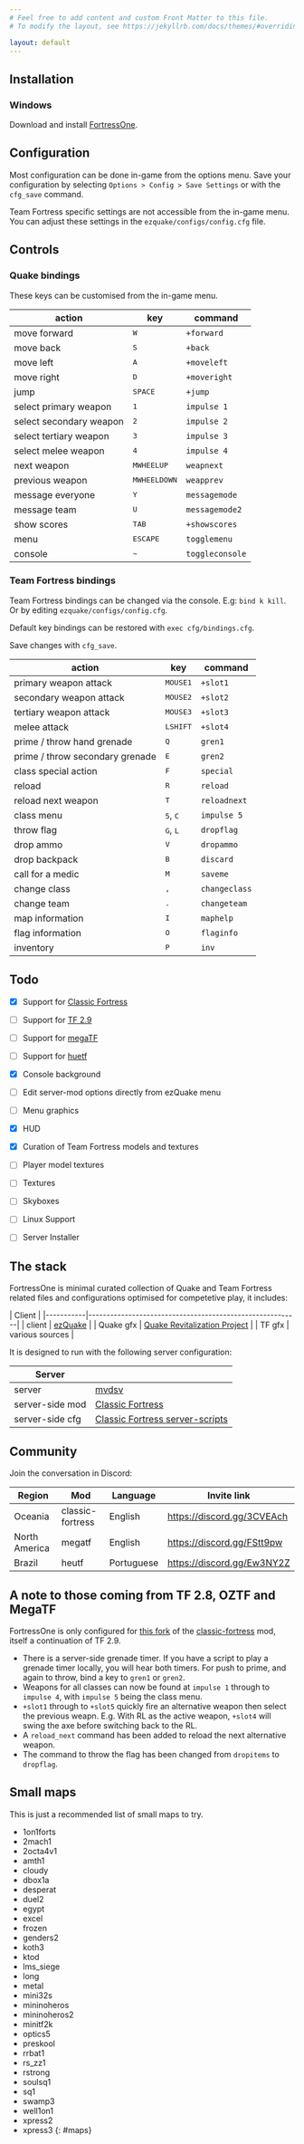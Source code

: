 ```yaml
---
# Feel free to add content and custom Front Matter to this file.
# To modify the layout, see https://jekyllrb.com/docs/themes/#overriding-theme-defaults

layout: default
---
```



## Installation

### Windows

Download and install [FortressOne](https://github.com/FortressOne/fortress-one-installer/releases/latest).


## Configuration

Most configuration can be done in-game from the options menu. Save your
configuration by selecting `Options > Config > Save Settings` or with the
`cfg_save` command.

Team Fortress specific settings are not accessible from the in-game menu. You
can adjust these settings in the `ezquake/configs/config.cfg` file.


## Controls

### Quake bindings

These keys can be customised from the in-game menu.

| action                  | key                   | command         |
|-------------------------|-----------------------|-----------------|
| move forward            | <kbd>W</kbd>          | `+forward`      |
| move back               | <kbd>S</kbd>          | `+back`         |
| move left               | <kbd>A</kbd>          | `+moveleft`     |
| move right              | <kbd>D</kbd>          | `+moveright`    |
| jump                    | <kbd>SPACE</kbd>      | `+jump`         |
| select primary weapon   | <kbd>1</kbd>          | `impulse 1`     |
| select secondary weapon | <kbd>2</kbd>          | `impulse 2`     |
| select tertiary weapon  | <kbd>3</kbd>          | `impulse 3`     |
| select melee weapon     | <kbd>4</kbd>          | `impulse 4`     |
| next weapon             | <kbd>MWHEELUP</kbd>   | `weapnext`      |
| previous weapon         | <kbd>MWHEELDOWN</kbd> | `weapprev`      |
| message everyone        | <kbd>Y</kbd>          | `messagemode`   |
| message team            | <kbd>U</kbd>          | `messagemode2`  |
| show scores             | <kbd>TAB</kbd>        | `+showscores`   |
| menu                    | <kbd>ESCAPE</kbd>     | `togglemenu`    |
| console                 | <kbd>~</kbd>          | `toggleconsole` |

### Team Fortress bindings

Team Fortress bindings can be changed via the console. E.g: `bind k kill`. Or
by editing `ezquake/configs/config.cfg`.

Default key bindings can be restored with `exec cfg/bindings.cfg`.

Save changes with `cfg_save`.

| action                          | key                        | command       |
|---------------------------------|----------------------------|---------------|
| primary weapon attack           | <kbd>MOUSE1</kbd>          | `+slot1`      |
| secondary weapon attack         | <kbd>MOUSE2</kbd>          | `+slot2`      |
| tertiary weapon attack          | <kbd>MOUSE3</kbd>          | `+slot3`      |
| melee attack                    | <kbd>LSHIFT</kbd>          | `+slot4`      |
| prime / throw hand grenade      | <kbd>Q</kbd>               | `gren1`       |
| prime / throw secondary grenade | <kbd>E</kbd>               | `gren2`       |
| class special action            | <kbd>F</kbd>               | `special`     |
| reload                          | <kbd>R</kbd>               | `reload`      |
| reload next weapon              | <kbd>T</kbd>               | `reloadnext`  |
| class menu                      | <kbd>5</kbd>, <kbd>C</kbd> | `impulse 5`   |
| throw flag                      | <kbd>G</kbd>, <kbd>L</kbd> | `dropflag`    |
| drop ammo                       | <kbd>V</kbd>               | `dropammo`    |
| drop backpack                   | <kbd>B</kbd>               | `discard`     |
| call for a medic                | <kbd>M</kbd>               | `saveme`      |
| change class                    | <kbd>,</kbd>               | `changeclass` |
| change team                     | <kbd>.</kbd>               | `changeteam`  |
| map information                 | <kbd>I</kbd>               | `maphelp`     |
| flag information                | <kbd>O</kbd>               | `flaginfo`    |
| inventory                       | <kbd>P</kbd>               | `inv`         |


## Todo

- [x] Support for [Classic Fortress](http://classicfortress.net/)
- [ ] Support for [TF 2.9](https://github.com/QWTF/server)
- [ ] Support for [megaTF](https://github.com/QWTF/server/tree/master/MegaTF_ClanEdition)
- [ ] Support for [huetf](https://github.com/gmtandi/huetf)
- [x] Console background
- [ ] Edit server-mod options directly from ezQuake menu
- [ ] Menu graphics
- [x] HUD
- [x] Curation of Team Fortress models and textures
- [ ] Player model textures
- [ ] Textures
- [ ] Skyboxes
- [ ] Linux Support
- [ ] Server Installer


## The stack

FortressOne is minimal curated collection of Quake and Team Fortress related
files and configurations optimised for competetive play, it includes:


| Client    |
|-----------|----------------------------------------------------------|
| client    | [ezQuake](https://ezquake.github.io/)                    |
| Quake gfx | [Quake Revitalization Project](http://qrp.quakeone.com/) |
| TF gfx    | various sources                                          |


It is designed to run with the following server configuration:

| Server          |                                                                                       |
|-----------------|---------------------------------------------------------------------------------------|
| server          | [mvdsv](https://github.com/deurk/mvdsv)                                               |
| server-side mod | [Classic Fortress](http://classicfortress.net/)                                       |
| server-side cfg | [Classic Fortress server-scripts](https://github.com/Classic-Fortress/server-scripts) |


## Community

Join the conversation in Discord:

| Region        | Mod              | Language   | Invite link                  |
|---------------|------------------|------------|------------------------------|
| Oceania       | classic-fortress | English    | <https://discord.gg/3CVEAch> |
| North America | megatf           | English    | <https://discord.gg/FStt9pw> |
| Brazil        | heutf            | Portuguese | <https://discord.gg/Ew3NY2Z> |


## A note to those coming from TF 2.8, OZTF and MegaTF

FortressOne is only configured for [this
fork](https://github.com/FortressOne/server-qwprogs) of the
[classic-fortress](http://classicfortress.net) mod, itself a
continuation of TF 2.9.

* There is a server-side grenade timer. If you have a script to play a grenade
  timer locally, you will hear both timers. For push to prime, and again to
  throw, bind a key to `gren1` or `gren2`.
* Weapons for all classes can now be found at `impulse 1` through to `impulse
  4`, with `impulse 5` being the class menu.
* `+slot1` through to `+slot5` quickly fire an alternative weapon then select
  the previous weapn. E.g. With RL as the active weapon, `+slot4` will swing
  the axe before switching back to the RL.
* A `reload_next` command has been added to reload the next alternative weapon.
* The command to throw the flag has been changed from `dropitems` to
  `dropflag`.


## Small maps

This is just a recommended list of small maps to try.

- 1on1forts
- 2mach1
- 2octa4v1
- amth1
- cloudy
- dbox1a
- desperat
- duel2
- egypt
- excel
- frozen
- genders2
- koth3
- ktod
- lms_siege
- long
- metal
- mini32s
- mininoheros
- mininoheros2
- minitf2k
- optics5
- preskool
- rrbat1
- rs_zz1
- rstrong
- soulsq1
- sq1
- swamp3
- well1on1
- xpress2
- xpress3
{: #maps}
